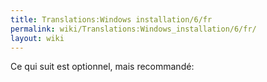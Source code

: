 ```yaml
---
title: Translations:Windows installation/6/fr
permalink: wiki/Translations:Windows_installation/6/fr/
layout: wiki
---
```


Ce qui suit est optionnel, mais recommandé:
